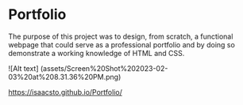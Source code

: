 # Portfolio

The purpose of this project was to design, from scratch, a functional webpage that could serve as a professional portfolio and by doing so demonstrate a working knowledge of HTML and CSS. 

![Alt text] (assets/Screen%20Shot%202023-02-03%20at%208.31.36%20PM.png)

https://isaacsto.github.io/Portfolio/

